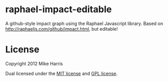 raphael-impact-editable
=======================

A github-style impact graph using the Raphael Javascript library. Based on http://raphaeljs.com/github/impact.html, but editable!


# License

Copyright 2012 Mike Harris

Dual licensed under the [MIT license][] and [GPL license][].


[MIT license]: https://github.com/mikeharris100/raphael-impact-editable/blob/master/MIT-license.txt
[GPL license]: https://github.com/mikeharris100/raphael-impact-editable/blob/master/GPL-license.txt

